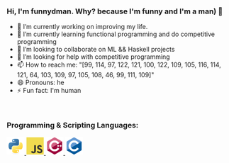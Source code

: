 ### Hi, I'm funnydman. Why? because I'm funny and I'm a man) 👋

- 🔭 I’m currently working on improving my life.
- 🌱 I’m currently learning functional programming and do competitive programming
- 👯 I’m looking to collaborate on ML && Haskell projects
- 🤔 I’m looking for help with competitive programming
- 📫 How to reach me: "[99, 114, 97, 122, 121, 100, 122, 109, 105, 116, 114, 121, 64, 103, 109, 97, 105, 108, 46, 99, 111, 109]"
- 😄 Pronouns: he
- ⚡ Fun fact: I'm human



</br>
<h3 align="left">Programming & Scripting Languages:</h3>
<p align="left">
  <a href="https://www.python.org" target="_blank"> <img src="https://raw.githubusercontent.com/devicons/devicon/master/icons/python/python-original.svg" alt="python" width="40" height="40"/> <a href="https://developer.mozilla.org/en-US/docs/Web/JavaScript" target="_blank"> <img src="https://raw.githubusercontent.com/devicons/devicon/master/icons/javascript/javascript-original.svg" alt="javascript" width="40" height="40"/> <a href="https://www.w3schools.com/cpp/" target="_blank"> <img src="https://raw.githubusercontent.com/devicons/devicon/master/icons/cplusplus/cplusplus-original.svg" alt="cplusplus" width="40" height="40"/>  <a href="https://www.cprogramming.com/" target="_blank"> <img src="https://raw.githubusercontent.com/devicons/devicon/master/icons/c/c-original.svg" alt="c" width="40" height="40"/> </a> 
    
</p>
